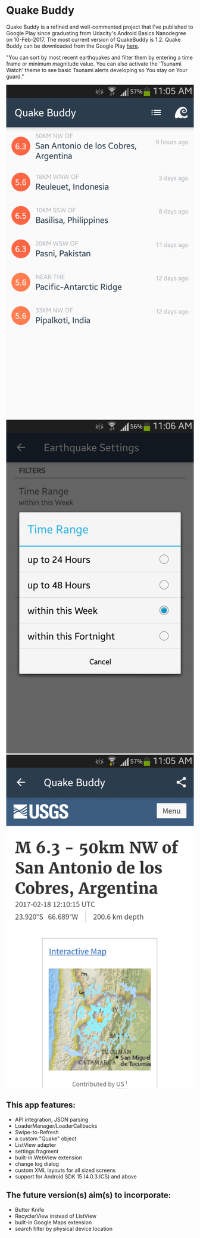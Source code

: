 # Quake Buddy

Quake Buddy is a refined and well-commented project that I've published to Google Play since graduating from Udacity's Android Basics Nanodegree on 10-Feb-2017. The most current version of QuakeBuddy is 1.2. Quake Buddy can be downloaded from the Google Play <a href="https://play.google.com/store/apps/details?id=com.gumgoose.app.quakebuddy" target="_BLANK">here</a>.

"You can sort by most recent earthquakes and filter them by entering a time frame or minimum magnitude value. You can also activate the 'Tsunami Watch' theme to see basic Tsunami alerts developing so You stay on Your guard."

<img src="https://raw.githubusercontent.com/learn-mobile-16/QuakeBuddy/master/artwork/v1.2-pic1.png" />
<img src="https://raw.githubusercontent.com/learn-mobile-16/QuakeBuddy/master/artwork/v1.2-pic2.png" />
<img src="https://raw.githubusercontent.com/learn-mobile-16/QuakeBuddy/master/artwork/v1.2-pic3.png" />

## This app features:
- API integration, JSON parsing
- LoaderManager/LoaderCallbacks
- Swipe-to-Refresh
- a custom "Quake" object
- ListView adapter
- settings fragment
- built-in WebView extension
- change log dialog
- custom XML layouts for all sized screens
- support for Android SDK 15 (4.0.3 ICS) and above

## The future version(s) aim(s) to incorporate:
- Butter Knife
- RecyclerView instead of ListView
- built-in Google Maps extension
- search filter by physical device location
